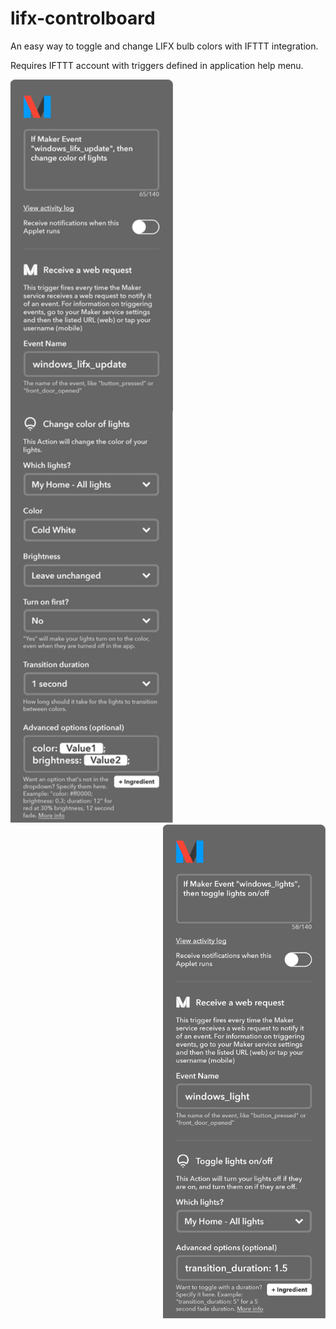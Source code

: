 # lifx-controlboard
An easy way to toggle and change LIFX bulb colors with IFTTT integration.

Requires IFTTT account with triggers defined in application help menu.

<img src="https://raw.githubusercontent.com/LucasChilders/lifx-controlboard/master/color_update.png" width="260">  <img style="float:right;" width="260px" src="https://raw.githubusercontent.com/LucasChilders/lifx-controlboard/master/light_toggle.png">
